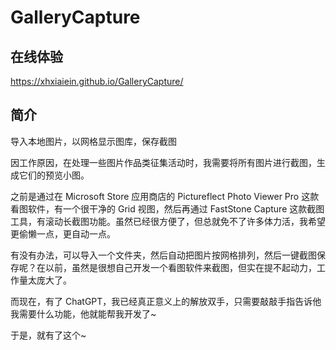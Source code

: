 # GalleryCapture

## 在线体验

https://xhxiaiein.github.io/GalleryCapture/

## 简介

导入本地图片，以网格显示图库，保存截图

因工作原因，在处理一些图片作品类征集活动时，我需要将所有图片进行截图，生成它们的预览小图。

之前是通过在 Microsoft Store 应用商店的 Pictureflect Photo Viewer Pro 这款看图软件，有一个很干净的 Grid 视图，然后再通过 FastStone Capture 这款截图工具，有滚动长截图功能。虽然已经很方便了，但总就免不了许多体力活，我希望更偷懒一点，更自动一点。

有没有办法，可以导入一个文件夹，然后自动把图片按网格排列，然后一键截图保存呢？在以前，虽然是很想自己开发一个看图软件来截图，但实在提不起动力，工作量太庞大了。

而现在，有了 ChatGPT，我已经真正意义上的解放双手，只需要敲敲手指告诉他我需要什么功能，他就能帮我开发了~

于是，就有了这个~

